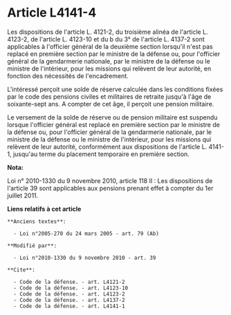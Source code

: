 # Article L4141-4

Les dispositions de l'article L. 4121-2, du troisième alinéa de l'article L. 4123-2, de l'article L. 4123-10 et du b du 3° de
l'article L. 4137-2 sont applicables à l'officier général de la deuxième section lorsqu'il n'est pas replacé en première
section par le   ministre de la défense ou, pour l'officier général de la gendarmerie nationale, par le ministre de la
défense ou le ministre de l'intérieur, pour les missions qui relèvent de leur autorité, en fonction des nécessités de
l'encadrement.

L'intéressé perçoit une solde de réserve calculée dans les conditions fixées par le code des pensions civiles et militaires
de retraite jusqu'à l'âge de soixante-sept ans. A compter de cet âge, il perçoit une pension militaire. 

Le versement de la solde de réserve ou de pension militaire  est suspendu lorsque l'officier général est replacé en première
section par le   ministre de la défense ou, pour l'officier général de la gendarmerie nationale, par le ministre de la
défense ou le ministre de l'intérieur, pour les missions qui relèvent de leur autorité, conformément aux dispositions de
l'article L. 4141-1, jusqu'au terme du placement temporaire en première section.

**Nota:**

Loi n° 2010-1330 du 9 novembre 2010, article 118 II : Les dispositions de l'article 39 sont applicables aux pensions prenant
effet à compter du 1er juillet 2011.

**Liens relatifs à cet article**

	**Anciens textes**:

	  - Loi n°2005-270 du 24 mars 2005 - art. 79 (Ab)

	**Modifié par**:

	  - Loi n°2010-1330 du 9 novembre 2010 - art. 39

	**Cite**:

	  - Code de la défense. - art. L4121-2
	  - Code de la défense. - art. L4123-10
	  - Code de la défense. - art. L4123-2
	  - Code de la défense. - art. L4137-2
	  - Code de la défense. - art. L4141-1
